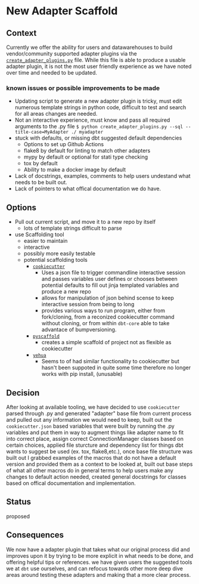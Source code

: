 # New Adapter Scaffold

## Context
Currently we offer the ability for users and datawarehouses to build vendor/community supported adapter plugins via the [`create_adapter_plugins.py`](https://github.com/dbt-labs/dbt/blob/47033c459f2c835d81cc845d49ef23e7d19736b6/core/scripts/create_adapter_plugins.py) file. While this file is able to produce a usable adapter plugin, it is not the most user friendly experience as we have noted over time and needed to be updated.

### known issues or possible improvements to be made
- Updating script to generate a new adapter plugin is tricky, must edit numerous template strings in python code, difficult to test and search for all areas changes are needed.
- Not an interactive experience, must know and pass all required arguments to the .py file `$ python create_adapter_plugins.py --sql --title-case=MyAdapter ./ myadapter`
- stuck with defaults, or missing dbt suggested default dependencies
  - Options to set up Github Actions
  - flake8 by default for linting to match other adapters
  - mypy by default or optional for stati type checking
  - tox by default 
  - Ability to make a docker image by default
- Lack of docstrings, examples, comments to help users undestand what needs to be built out.
- Lack of pointers to what offical documentation we do have.

## Options
- Pull out current script, and move it to a new repo by itself
  - lots of template strings difficult to parse
- use Scaffolding tool
  - easier to maintain
  - interactive
  - possibly more easily testable
  - potential scaffolding tools
      - [`cookiecutter`](https://cookiecutter.readthedocs.io/en/1.7.2/overview.html)
        - Uses a json file to trigger commandline interactive session and passes variables user defines or chooses between potential defaults to fill out jinja templated variables and produce a new repo
        - allows for manipulation of json behind scense to keep interactive session from being to long
        - provides various ways to run program, either from fork/cloning, from a reconized cookiecutter command without cloning, or from within `dbt-core` able to take advantace of bumpversioning.
      - [`pyscaffold`](https://cookiecutter.readthedocs.io/en/1.7.2/overview.html)
        - creates a simple scaffold of project not as flexible as cookiecutter
      - [`yehua`](https://yehua.readthedocs.io/en/latest/)
        - Seems to of had similar functionality to cookiecutter but hasn't been suppoted in quite some time therefore no longer works with pip install, (unusable)

## Decision
After looking at available tooling, we have decided to use `cookiecutter` parsed through .py and generated "adapter" base file from current process and pulled out any information we would need to keep, built out the `cookiecutter.json` based variables that were built by running the .py variables and put them in way to augment things like adapter name to fit into correct place, assign correct ConnectionManager classes based on certain choices, applied file sturcture and dependency list for things dbt wants to suggest be used (ex. tox, flake8,etc.), once base file structure was built out I grabbed examples of the macros that do not have a default version and provided them as a context to be looked at, built out base steps of what all other macros do in general terms to help users make any changes to default action needed, created general docstrings for classes based on offical documentation and implementation.


## Status
proposed

## Consequences

We now have a adapter plugin that takes what our original process did and improves upon it by trying to be more explicit in what needs to be done, and offering helpful tips or references. we have given users the suggested tools we at `dbt` use ourselves, and can refocus towards other more deep dive areas around testing these adapters and making that a more clear process.